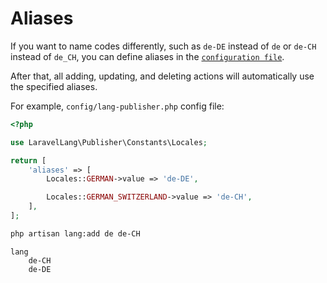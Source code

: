 # Aliases

If you want to name codes differently, such as `de-DE` instead of `de` or `de-CH` instead of `de_CH`, you can define aliases in
the [`configuration file`](https://github.com/Laravel-Lang/publisher/blob/main/config/public.php).

After that, all adding, updating, and deleting actions will automatically use the specified aliases.

For example, `config/lang-publisher.php` config file:

```php
<?php

use LaravelLang\Publisher\Constants\Locales;

return [
    'aliases' => [
        Locales::GERMAN->value => 'de-DE',

        Locales::GERMAN_SWITZERLAND->value => 'de-CH',
    ],
];
```

```bash
php artisan lang:add de de-CH
```

```
lang
    de-CH
    de-DE
```
